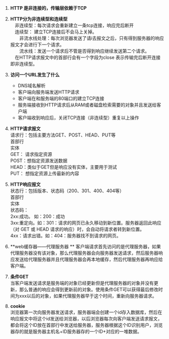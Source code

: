 1. **HTTP 是非连接的，传输层依赖于TCP**

2. **HTTP分为非连续型和连续型**  
    &emsp;非连续型：每次请求会重新建立一条tcp连接，响应完后断开  
    &emsp;连续型：  建立TCP连接后不会马上关掉。   
    &emsp;&emsp;非流水线处理：每次浏览器发送了请i去报文之后，只有得到服务器的响应报文才会进行下一个请求。  
    &emsp;&emsp;流水线：发送一个请求后不管是否得到响应继续发送第二个请求。  
    &emsp;在HTTP请求报文中的首部行会有一个字段为close 表示传输完后断开连接即非连续型。  
3. **访问一个URL发生了什么**  
    * DNS域名解析  
    * 客户端向服务端发送HTTP请求   
    * 客户端在和服务端的80端口的建立TCP连接  
    * 服务端接收到HTTP请求后从RAM或者磁盘检索需要的对象并且发送给客户端  
    * 客户端收到响应后，关闭TCP连接（非连续型）重复以上操作  

4. **HTTP请求报文**  
请求行：包括主要方法GET、POST、HEAD、PUT等  
首部行  
实体  
GET： 请求指定资源  
POST：想指定资源发送数据  
HEAD：类似于GET但是响应没有实体，主要用于测试  
PUT： 想指定资源上传最新的内容  

5. **HTTP响应报文**  
状态行：包括版本、状态码（200、301、400、404等）  
首部行  
实体  
状态码：  
2xx:成功。  如：200：成功  
3xx:重定向。如：301：请求的网页已永久移动到新位置。服务器返回此响应（对 GET 或 HEAD 请求的响应）时，会自动将请求者转到新位置。  
4xx：请求出错。如：404：服务器找不到请求的网页。  

6. **web缓存器——代理服务器 ** 
客户端请求首先访问的是代理服务器，如果代理服务器没有该对象，那么代理服务器会向服务器发送请求，然后服务器响应发送给代理服务器并且代理服务器会再本地缓存，然后代理服务器再响应给客户端。  

7. **条件GET**  
当客户端发送请求是服务端的对象已经更新但是代理服务器的对象并没有更新，那么普通的响应会得到更新前的对象。使用条件GET可以获得最后修改时间为xxx以后的对象，如果代理服务器早于这个时间，重新向服务器请求。  

8. **cookie**  
浏览器第一次向服务器发送请求，服务器端会创建一个id存入数据库，然后在响应报文中将这个id发送给浏览器，以后浏览器每次向客户端发送请求报文，都会将这个ID放在首部行中发送给服务器，服务器根据这个ID识别用户，浏览器存的就是服务器主机名+ID服务器存的一个ID+对应的一堆数据。








